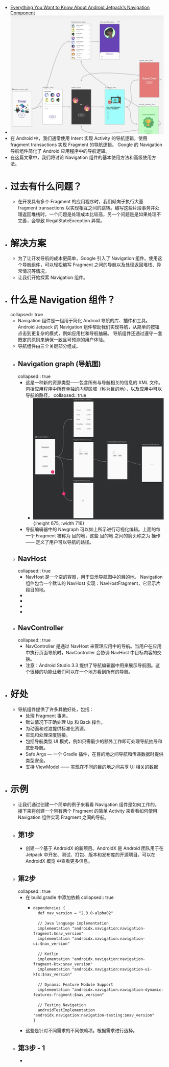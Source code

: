 - [Everything You Want to Know About Android Jetpack’s Navigation Component](https://betterprogramming.pub/everything-about-android-jetpacks-navigation-component-b550017c7354)
- ![image.png](../assets/image_1684414584249_0.png)
- 在 Android 中，我们通常使用 Intent 实现 Activity 的导航逻辑，使用 fragment transactions 实现 Fragment 的导航逻辑。 Google 的 Navigation 导航组件简化了 Android 应用程序中的导航逻辑。
- 在这篇文章中，我们将讨论 Navigation 组件的基本使用方法和高级使用方法。
- # 过去有什么问题？
	- 在开发具有多个 Fragment 的应用程序时，我们倾向于执行大量 fragment transactions 以实现相互之间的跳转。编写这些片段事务并处理返回堆栈时，一个问题是处理成本比较高，另一个问题是是如果处理不完善，会导致 IllegalStateException 异常。
- # 解决方案
	- 为了让开发导航的成本更简单，Google 引入了 Navigation 组件。使用这个导航组件，可以轻松编写 Fragment 之间的导航以及处理返回堆栈、异常情况等情况。
	- 让我们开始探索 Navigation 组件。
- # 什么是 Navigation 组件？
  collapsed:: true
	- Navigation 组件是一组用于简化 Android 导航的库、插件和工具。 Android Jetpack 的 Navigation 组件帮助我们实现导航，从简单的按钮点击到更复杂的模式，例如应用栏和导航抽屉。 导航组件还通过遵守一套既定的原则来确保一致且可预测的用户体验。
	- 导航组件由三个关键部分组成。
	- ## Navigation graph (导航图)
	  collapsed:: true
		- 这是一种新的资源类型——包含所有与导航相关的信息的 XML 文件。包括应用程序中所有单独的内容区域（称为目的地），以及应用中可以导航的路径。
		  collapsed:: true
			- ![image.png](../assets/image_1684414666466_0.png){:height 675, :width 716}
		- 导航编辑器中的 Navgraph 可以如上所示进行可视化编辑。上面的每一个 Fragment 被称为 目的地，这些 目的地 之间的箭头称之为 操作 —— 定义了用户可以导航的路径。
	- ## NavHost
	  collapsed:: true
		- NavHost 是一个空的容器，用于显示导航图中的目的地。 Navigation 组件包含一个默认的 NavHost 实现：NavHostFragment，它显示片段目的地。
		-
		-
		-
		-
	- ## NavController
	  collapsed:: true
		- NavController 是通过 NavHost 来管理应用中的导航。当用户在应用中执行页面导航时，NavController 会协调 NavHost 中目标内容的交换。
		- 注意：Android Studio 3.3 提供了导航编辑器中用来展示导航图。这个很棒的功能让我们可以在一个地方看到所有的导航。
- # 好处
	- 导航组件提供了许多其他好处，包括：
		- 处理 Fragment 事务。
		- 默认情况下正确处理 Up 和 Back 操作。
		- 为动画和过渡提供标准化资源。
		- 实现和处理深度链接。
		- 包括导航类型 UI 模式，例如只需最少的额外工作即可处理导航抽屉和底部导航。
		- Safe Args — 一个 Gradle 插件，在目的地之间导航和传递数据时提供类型安全。
		- 支持 ViewModel —— 实现在不同的目的地之间共享 UI 相关的数据
- # 示例
	- 让我们通过创建一个简单的例子来看看 Navigation 组件是如何工作的。 接下来将创建一个带有两个 Fragment 的简单 Activity 来看看如何使用 Navigation 组件实现
	  Fragment 之间的导航。
	- ## 第1步
		- 创建一个基于 AndroidX 的新项目。AndroidX 是 Android 团队用于在 Jetpack 中开发、测试、打包、版本和发布库的开源项目。可以在 AndroidX 概览 中查看更多信息。
	- ## 第2步
	  collapsed:: true
		- 在 build.gradle 中添加依赖
		  collapsed:: true
			- ```
			  dependencies {
			    def nav_version = "2.3.0-alpha02"
			  
			    // Java language implementation
			    implementation "androidx.navigation:navigation-fragment:$nav_version"
			    implementation "androidx.navigation:navigation-ui:$nav_version"
			  
			    // Kotlin
			    implementation "androidx.navigation:navigation-fragment-ktx:$nav_version"
			    implementation "androidx.navigation:navigation-ui-ktx:$nav_version"
			  
			    // Dynamic Feature Module Support
			    implementation "androidx.navigation:navigation-dynamic-features-fragment:$nav_version"
			  
			    // Testing Navigation
			    androidTestImplementation "androidx.navigation:navigation-testing:$nav_version"
			  }
			  ```
		- 这些是针对不同需求的不同依赖项。根据需求进行选择。
	- ## 第3步 - 1
		-